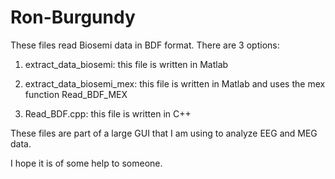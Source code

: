# Ron-Burgundy
These files read Biosemi data in BDF format. There are 3 options:

1) extract_data_biosemi: this file is written in Matlab

2) extract_data_biosemi_mex: this file is written in Matlab and uses the mex function Read_BDF_MEX

3) Read_BDF.cpp: this file is written in C++

These files are part of a large GUI that I am using to analyze EEG and MEG data.

I hope it is of some help to someone.
